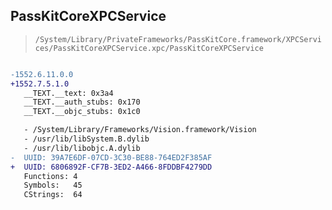 ## PassKitCoreXPCService

> `/System/Library/PrivateFrameworks/PassKitCore.framework/XPCServices/PassKitCoreXPCService.xpc/PassKitCoreXPCService`

```diff

-1552.6.11.0.0
+1552.7.5.1.0
   __TEXT.__text: 0x3a4
   __TEXT.__auth_stubs: 0x170
   __TEXT.__objc_stubs: 0x1c0

   - /System/Library/Frameworks/Vision.framework/Vision
   - /usr/lib/libSystem.B.dylib
   - /usr/lib/libobjc.A.dylib
-  UUID: 39A7E6DF-07CD-3C30-BE88-764ED2F385AF
+  UUID: 6806892F-CF7B-3ED2-A466-8FDDBF4279DD
   Functions: 4
   Symbols:   45
   CStrings:  64

```
